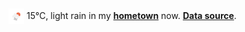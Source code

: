 <img src="assets/weather.png?hour=2022-03-23-10" alt="light rain" width="25" height="25" style="vertical-align:middle;position:relative;top:-1pt;"/> 15&deg;C, light rain in my [**hometown**](https://en.wikipedia.org/wiki/Shantou) now. [**Data source**](https://openweathermap.org/).